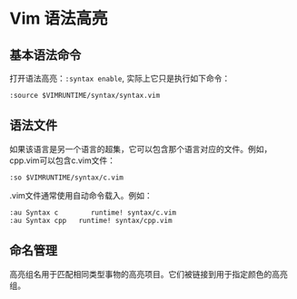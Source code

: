 # Vim 语法高亮

## 基本语法命令

打开语法高亮：`:syntax enable`, 实际上它只是执行如下命令：
```
:source $VIMRUNTIME/syntax/syntax.vim
```

## 语法文件

如果该语言是另一个语言的超集，它可以包含那个语言对应的文件。例如，cpp.vim可以包含c.vim文件：
```
:so $VIMRUNTIME/syntax/c.vim
```
.vim文件通常使用自动命令载入。例如：
```
:au Syntax c	    runtime! syntax/c.vim
:au Syntax cpp   runtime! syntax/cpp.vim
```

## 命名管理

高亮组名用于匹配相同类型事物的高亮项目。它们被链接到用于指定颜色的高亮组。
